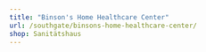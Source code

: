 ```yaml
---
title: "Binson's Home Healthcare Center"
url: /southgate/binsons-home-healthcare-center/
shop: Sanitätshaus
---
```

